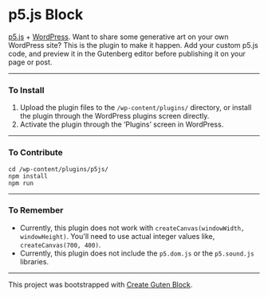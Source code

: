# p5.js Block

[p5.js](http://p5js.org/) + [WordPress](https://wordpress.org/). Want to share some generative art on your own WordPress site? This is the plugin to make it happen. Add your custom p5.js code, and preview it in the Gutenberg editor before publishing it on your page or post.

---

### To Install
1. Upload the plugin files to the `/wp-content/plugins/` directory, or install the plugin through the WordPress plugins screen directly.
2. Activate the plugin through the ‘Plugins’ screen in WordPress.

---

### To Contribute
```
cd /wp-content/plugins/p5js/
npm install
npm run
```

---

### To Remember
* Currently, this plugin does not work with `createCanvas(windowWidth, windowHeight)`. You'll need to use actual integer values like, `createCanvas(700, 400)`.
* Currently, this plugin does not include the `p5.dom.js` or the `p5.sound.js` libraries.

---
This project was bootstrapped with [Create Guten Block](https://github.com/ahmadawais/create-guten-block).
